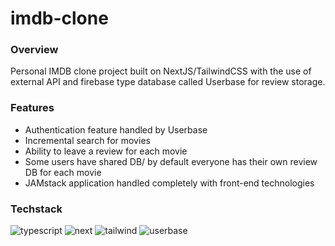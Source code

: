 # imdb-clone

### Overview

Personal IMDB clone project built on NextJS/TailwindCSS with the use of external API and firebase type database called Userbase for review storage.

### Features

-   Authentication feature handled by Userbase
-   Incremental search for movies
-   Ability to leave a review for each movie
-   Some users have shared DB/ by default everyone has their own review DB for each movie
-   JAMstack application handled completely with front-end technologies

### Techstack <br>

![typescript](https://img.shields.io/static/v1?style=flat-square&label=+&logo=typescript&message=Typescript&color=white) 
![next](https://img.shields.io/static/v1?style=flat-square&label=+&logo=nextdotjs&message=NextJS&color=black) 
![tailwind](https://img.shields.io/static/v1?style=flat-square&label=+&logo=tailwindcss&message=Tailwind&color=white) 
![userbase](https://img.shields.io/static/v1?style=flat-square&label=+&message=Userbase&color=yellow) 
